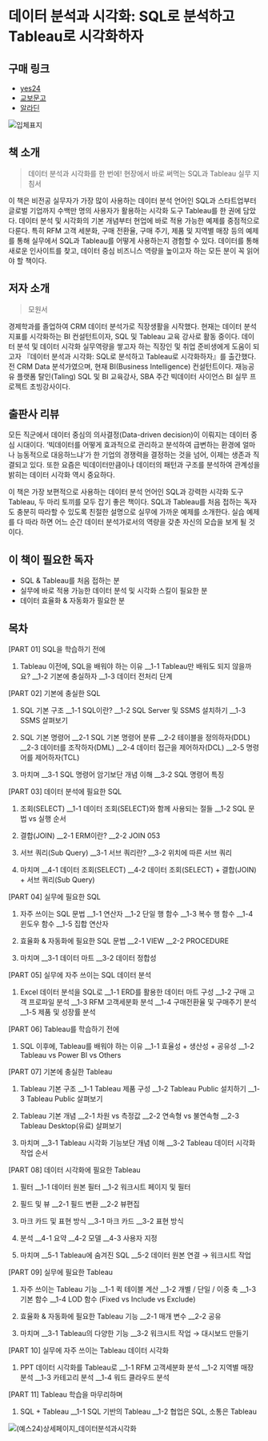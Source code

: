# 데이터 분석과 시각화: SQL로 분석하고 Tableau로 시각화하자

## 구매 링크

- [yes24](http://www.yes24.com/Product/Goods/94062191)
- [교보문고](http://www.kyobobook.co.kr/product/detailViewKor.laf?ejkGb=KOR&mallGb=KOR&barcode=9791165920173&orderClick=LAG&Kc=)
- [알라딘](https://www.aladin.co.kr/shop/wproduct.aspx?ItemId=254235125)

![입체표지](https://user-images.githubusercontent.com/21074282/105607522-89c03800-5de2-11eb-96fa-0b346f150835.jpg)

## 책 소개
> 데이터 분석과 시각화를 한 번에!
> 현장에서 바로 써먹는 SQL과 Tableau 실무 지침서

이 책은 비전공 실무자가 가장 많이 사용하는 데이터 분석 언어인 SQL과 스타트업부터 글로벌 기업까지 수백만 명의 사용자가 활용하는 시각화 도구 Tableau를 한 권에 담았다. 데이터 분석 및 시각화의 기본 개념부터 현업에 바로 적용 가능한 예제를 중점적으로 다룬다. 특히 RFM 고객 세분화, 구매 전환율, 구매 주기, 제품 및 지역별 매장 등의 예제를 통해 실무에서 SQL과 Tableau를 어떻게 사용하는지 경험할 수 있다. 데이터를 통해 새로운 인사이트를 찾고, 데이터 중심 비즈니스 역량을 높이고자 하는 모든 분이 꼭 읽어야 할 책이다.

## 저자 소개
> 모원서

경제학과를 졸업하여 CRM 데이터 분석가로 직장생활을 시작했다. 현재는 데이터 분석 지표를 시각화하는 BI 컨설턴트이자, SQL 및 Tableau 교육 강사로 활동 중이다. 데이터 분석 및 데이터 시각화 실무역량을 쌓고자 하는 직장인 및 취업 준비생에게 도움이 되고자 『데이터 분석과 시각화: SQL로 분석하고 Tableau로 시각화하자』를 출간했다. 전 CRM Data 분석가였으며, 현재 BI(Business Intelligence) 컨설턴트이다. 재능공유 플랫폼 탈인(Taling) SQL 및 BI 교육강사, SBA 주간 빅데이터 사이언스 BI 실무 프로젝트 초빙강사이다.

## 출판사 리뷰
모든 직군에서 데이터 중심의 의사결정(Data-driven decision)이 이뤄지는 데이터 중심 시대이다. ‘빅데이터를 어떻게 효과적으로 관리하고 분석하여 급변하는 환경에 얼마나 능동적으로 대응하느냐’가 한 기업의 경쟁력을 결정하는 것을 넘어, 이제는 생존과 직결되고 있다. 또한 요즘은 빅데이터만큼이나 데이터의 패턴과 구조를 분석하여 관계성을 밝히는 데이터 시각화 역시 중요하다.

이 책은 가장 보편적으로 사용하는 데이터 분석 언어인 SQL과 강력한 시각화 도구 Tableau, 두 마리 토끼를 모두 잡기 좋은 책이다. SQL과 Tableau를 처음 접하는 독자도 충분히 따라할 수 있도록 친절한 설명으로 실무에 가까운 예제를 소개한다. 실습 예제를 다 따라 하면 어느 순간 데이터 분석가로서의 역량을 갖춘 자신의 모습을 보게 될 것이다.

## 이 책이 필요한 독자
- SQL & Tableau를 처음 접하는 분
- 실무에 바로 적용 가능한 데이터 분석 및 시각화 스킬이 필요한 분
- 데이터 효율화 & 자동화가 필요한 분

## 목차
[PART 01] SQL을 학습하기 전에
1. Tableau 이전에, SQL을 배워야 하는 이유
__1-1 Tableau만 배워도 되지 않을까요?
__1-2 기본에 충실하자
__1-3 데이터 전처리 단계

[PART 02] 기본에 충실한 SQL
1. SQL 기본 구조
__1-1 SQL이란?
__1-2 SQL Server 및 SSMS 설치하기
__1-3 SSMS 살펴보기

2. SQL 기본 명령어
__2-1 SQL 기본 명령어 분류
__2-2 테이블을 정의하자(DDL)
__2-3 데이터를 조작하자(DML)
__2-4 데이터 접근을 제어하자(DCL)
__2-5 명령어를 제어하자(TCL)

3. 마치며
__3-1 SQL 명령어 암기보단 개념 이해
__3-2 SQL 명령어 특징

[PART 03] 데이터 분석에 필요한 SQL
1. 조회(SELECT)
__1-1 데이터 조회(SELECT)와 함께 사용되는 절들
__1-2 SQL 문법 vs 실행 순서

2. 결합(JOIN)
__2-1 ERM이란?
__2-2 JOIN 053

3. 서브 쿼리(Sub Query)
__3-1 서브 쿼리란?
__3-2 위치에 따른 서브 쿼리

4. 마치며
__4-1 데이터 조회(SELECT)
__4-2 데이터 조회(SELECT) + 결합(JOIN) + 서브 쿼리(Sub Query)

[PART 04] 실무에 필요한 SQL
1. 자주 쓰이는 SQL 문법
__1-1 연산자
__1-2 단일 행 함수
__1-3 복수 행 함수
__1-4 윈도우 함수
__1-5 집합 연산자

2. 효율화 & 자동화에 필요한 SQL 문법
__2-1 VIEW
__2-2 PROCEDURE

3. 마치며
__3-1 데이터 마트
__3-2 데이터 정합성

[PART 05] 실무에 자주 쓰이는 SQL 데이터 분석
1. Excel 데이터 분석을 SQL로
__1-1 ERD를 활용한 데이터 마트 구성
__1-2 구매 고객 프로파일 분석
__1-3 RFM 고객세분화 분석
__1-4 구매전환율 및 구매주기 분석
__1-5 제품 및 성장률 분석

[PART 06] Tableau를 학습하기 전에
1. SQL 이후에, Tableau를 배워야 하는 이유
__1-1 효율성 + 생산성 + 공유성
__1-2 Tableau vs Power BI vs Others

[PART 07] 기본에 충실한 Tableau
1. Tableau 기본 구조
__1-1 Tableau 제품 구성
__1-2 Tableau Public 설치하기
__1-3 Tableau Public 살펴보기

2. Tableau 기본 개념
__2-1 차원 vs 측정값
__2-2 연속형 vs 불연속형
__2-3 Tableau Desktop(유료) 살펴보기

3. 마치며
__3-1 Tableau 시각화 기능보단 개념 이해
__3-2 Tableau 데이터 시각화 작업 순서

[PART 08] 데이터 시각화에 필요한 Tableau
1. 필터
__1-1 데이터 원본 필터
__1-2 워크시트 페이지 및 필터

2. 필드 및 뷰
__2-1 필드 변환
__2-2 뷰편집

3. 마크 카드 및 표현 방식
__3-1 마크 카드
__3-2 표현 방식

4. 분석
__4-1 요약
__4-2 모델
__4-3 사용자 지정

5. 마치며
__5-1 Tableau에 숨겨진 SQL
__5-2 데이터 원본 연결 → 워크시트 작업

[PART 09] 실무에 필요한 Tableau
1. 자주 쓰이는 Tableau 기능
__1-1 퀵 테이블 계산
__1-2 개별 / 단일 / 이중 축
__1-3 기본 함수
__1-4 LOD 함수 (Fixed vs Include vs Exclude)

2. 효율화 & 자동화에 필요한 Tableau 기능
__2-1 매개 변수
__2-2 공유

3. 마치며
__3-1 Tableau의 다양한 기능
__3-2 워크시트 작업 → 대시보드 만들기

[PART 10] 실무에 자주 쓰이는 Tableau 데이터 시각화
1. PPT 데이터 시각화를 Tableau로
__1-1 RFM 고객세분화 분석
__1-2 지역별 매장 분석
__1-3 카테고리 분석
__1-4 워드 클라우드 분석

[PART 11] Tableau 학습을 마무리하며
1. SQL + Tableau
__1-1 SQL 기반의 Tableau
__1-2 협업은 SQL, 소통은 Tableau

![(예스24)상세페이지_데이터분석과시각화](https://user-images.githubusercontent.com/21074282/105607593-ef142900-5de2-11eb-8816-c754ca7e5eec.png)
